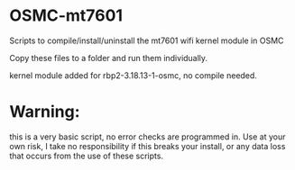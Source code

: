 # OSMC-mt7601
Scripts to compile/install/uninstall the mt7601 wifi kernel module in OSMC

Copy these files to a folder and run them individually.

kernel module added for rbp2-3.18.13-1-osmc, no compile needed.

# Warning: 
this is a very basic script, no error checks are programmed in. Use at your own risk, I take no responsibility if this breaks your install, or any data loss that occurs from the use of these scripts.
